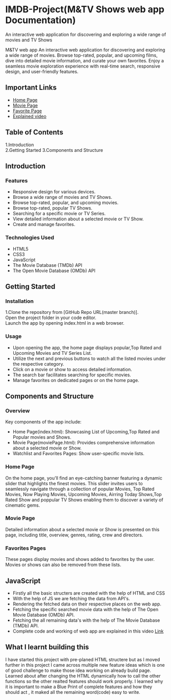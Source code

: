 # IMDB-Project(M&TV Shows web app Documentation)
An interactive web application for discovering and exploring a wide range of movies and TV Shows

M&TV web app An interactive web application for discovering and exploring a wide range of movies. Browse top-rated, popular, and upcoming films, dive into detailed movie information, and curate your own 
favorites. Enjoy a seamless movie exploration experience with real-time search, responsive design, and user-friendly features. 

## Important Links
* [Home Page](https://pratapbhawani.github.io/IMDB-Project/index.html)
* [Movie Page](https://pratapbhawani.github.io/IMDB-Project/moviePage.html)
* [Favorite Page](https://pratapbhawani.github.io/IMDB-Project/favorite.html)
* [Explained video](https://drive.google.com/file/d/1DwUZYQM4Uszhmmew7a30_KdXl_KJt6WN/view?usp=share_link)

## Table of Contents
 1.<a>Introduction</a><br>
 2.Getting Started
 3.Components and Structure

## Introduction
### Features
* Responsive design for various devices.
* Browse a wide range of movies and TV Shows.
* Browse top-rated, popular, and upcoming movies.
* Browse top-rated, popular TV Shows.
* Searching for a specific movie or TV Series.
* View detailed information about a selected movie or TV Show.
* Create and manage favorites.
### Technologies Used
* HTML5
* CSS3
* JavaScript
* The Movie Database (TMDb) API
* The Open Movie Database (OMDb) API

## Getting Started
### Installation
1.Clone the repository from [GitHub Repo URL(master branch)].<br>
Open the project folder in your code editor.<br>
Launch the app by opening index.html in a web browser.

### Usage
* Upon opening the app, the home page displays popular,Top Rated and Upcoming Movies and TV Series List.
* Utilize the next and previous buttons to watch all the listed movies under the respective category.
* Click on a movie or show to access detailed information.
* The search bar facilitates searching for specific movies.
* Manage favorites on dedicated pages or on the home page.

## Components and Structure
### Overview
Key components of the app include:

* Home Page(index.html): Showcasing List of Upcoming,Top Rated and Popular movies and Shows.
* Movie Page(moviePage.html): Provides comprehensive information about a selected movie or Show.
* Watchlist and Favorites Pages: Show user-specific movie lists.

### Home Page
On the home page, you'll find an eye-catching banner featuring a dynamic slider that highlights the finest movies. This slider invites users to seamlessly navigate through a collection of popular Movies, 
Top Rated Movies, Now Playing Movies, Upcoming Movies, Airring Today Shows,Top Rated Show and poppular TV Shows enabling them to discover a variety of cinematic gems.

### Movie Page
Detailed information about a selected movie or Show is presented on this page, including title, overview, genres, rating, crew and directors.

### Favorites Pages
These pages display movies and shows added to favorites by the user. Movies or shows can also be removed from these lists.

## JavaScript
* Firstly all the basic structers are created with the help of HTML and CSS
* With the help of JS we are fetching the data from API's.
* Rendering the fetched data on their respective places on the web app.
* Fetching the specific searched movie data with the help of The Open Movie Database (OMDb) API.
* Fetching the all remaining data's with the help of The Movie Database (TMDb) API.
* Complete code and working of web app are explained in this video [Link](https://drive.google.com/file/d/1DwUZYQM4Uszhmmew7a30_KdXl_KJt6WN/view?usp=share_link)

## What I learnt building this
I have started this project with pre-planed HTML structere but as I moved further in this project I came across multiple new feature ideas which is one of good challenge to make those idea working 
on already build page.
Learned about after changing the HTML dynamically how to call the other functions so the other realted features should work properly.
I learned why it is important to make a Blue Print of complete features and how they should act , it maked all the remaining word(code) easy to write.







